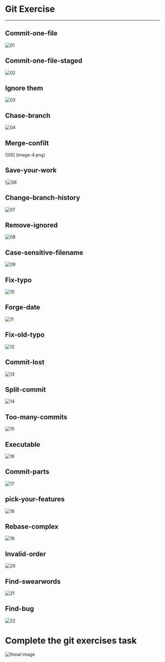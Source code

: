 # Git Exercise

<hr>

## Commit-one-file

![01](image.png)

## Commit-one-file-staged

![02](image-1.png)

## Ignore them

![03](image-2.png)

## Chase-branch

![04](image-3.png)

## Merge-confilt

![05] (image-4.png)

## Save-your-work  
!![06](image-5.png)
      
## Change-branch-history  
![07](image-6.png)     

## Remove-ignored   
![08](image-7.png) 

## Case-sensitive-filename   
![09](image-8.png)

## Fix-typo  
![10](image-9.png)       

## Forge-date
![11](image-10.png)    

## Fix-old-typo  
![12](image-11.png)

## Commit-lost  
![13](image-12.png)   

## Split-commit
![14](image-13.png)    

## Too-many-commits  
![15](image-14.png) 

## Executable     
![16](image-15.png)

## Commit-parts  
![17](image-16.png) 

## pick-your-features    
![18](image-17.png)

## Rebase-complex
![19](image-18.png) 

## Invalid-order
![20](image-19.png)     

## Find-swearwords  
![21](image-20.png)

## Find-bug  
![22](image-21.png)


# Complete the git exercises task
![finnal image](image-22.png)